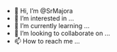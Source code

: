 - 👋 Hi, I’m @SrMajora
- 👀 I’m interested in ...
- 🌱 I’m currently learning ...
- 💞️ I’m looking to collaborate on ...
- 📫 How to reach me ...

<!---
SrMajora/SrMajora is a ✨ special ✨ repository because its `README.md` (this file) appears on your GitHub profile.
You can click the Preview link to take a look at your changes.
--->
